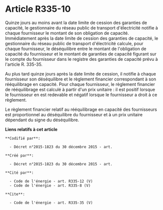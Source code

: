 # Article R335-10

Quinze jours au moins avant la date limite de cession des garanties de capacité, le gestionnaire du réseau public de
transport d'électricité notifie à chaque fournisseur le montant de son obligation de capacité. Immédiatement après la date
limite de cession des garanties de capacité, le gestionnaire du réseau public de transport d'électricité calcule, pour chaque
fournisseur, le déséquilibre entre le montant de l'obligation de capacité du fournisseur et le montant de garanties de
capacité figurant sur le compte du fournisseur dans le registre des garanties de capacité prévu à l'article R. 335-35. 

Au plus tard quinze jours après la date limite de cession, il notifie à chaque fournisseur son déséquilibre et le règlement
financier correspondant à son rééquilibrage en capacité. Pour chaque fournisseur, le règlement financier de rééquilibrage est
calculé à partir d'un prix unitaire : il est positif lorsque le fournisseur en est redevable et négatif lorsque le
fournisseur a droit à ce règlement. 

Le règlement financier relatif au rééquilibrage en capacité des fournisseurs est proportionnel au déséquilibre du fournisseur
et à un prix unitaire dépendant du signe du déséquilibre.

**Liens relatifs à cet article**

	**Codifié par**:

	  - Décret n°2015-1823 du 30 décembre 2015 - art.

	**Créé par**:

	  - Décret n°2015-1823 du 30 décembre 2015 - art.

	**Cité par**:

	  - Code de l'énergie - art. R335-12 (V)
	  - Code de l'énergie - art. R335-8 (V)

	**Cite**:

	  - Code de l'énergie - art. R335-35 (V)
